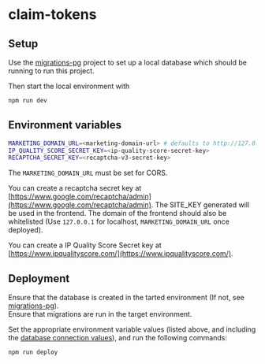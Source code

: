 # claim-tokens

## Setup

Use the [migrations-pg](../migrations-pg) project to set up a local database which should be running to run this project.

Then start the local environment with

```sh
npm run dev
```

## Environment variables

```sh
MARKETING_DOMAIN_URL=<marketing-domain-url> # defaults to http://127.0.0.1:3001
IP_QUALITY_SCORE_SECRET_KEY=<ip-quality-score-secret-key>
RECAPTCHA_SECRET_KEY=<recaptcha-v3-secret-key>
```

The `MARKETING_DOMAIN_URL` must be set for CORS.

You can create a recaptcha secret key at [https://www.google.com/recaptcha/admin](https://www.google.com/recaptcha/admin). The SITE_KEY generated will be used in the frontend. The domain of the frontend should also be whitelisted (Use `127.0.0.1` for localhost, `MARKETING_DOMAIN_URL` once deployed).

You can create a IP Quality Score Secret key at [https://www.ipqualityscore.com/](https://www.ipqualityscore.com/).

## Deployment

Ensure that the database is created in the tarted environment (If not, see [migrations-pg](../migrations-pg#create-and-setup-the-database-in-aws)).  
Ensure that migrations are run in the target environment.

Set the appropriate environment variable values (listed above, and including the [database connection values](../migrations-pg#create-and-setup-the-database-in-aws)), and run the following commands:

```sh
npm run deploy
```
